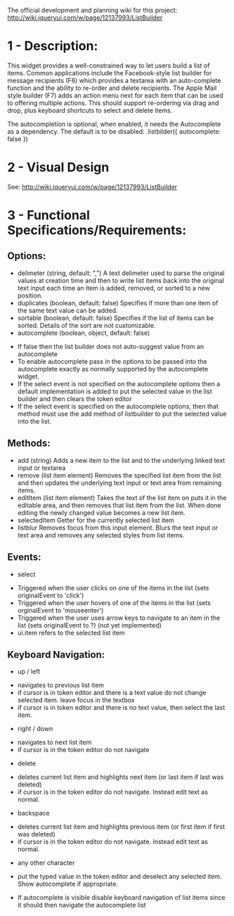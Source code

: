 The official development and planning wiki for this project:
http://wiki.jqueryui.com/w/page/12137993/ListBuilder


1 - Description:
================
 
This widget provides a well-constrained way to let users build a list of items. Common applications include the Facebook-style list builder for message recipients (F6) which provides a textarea with an auto-complete function and the ability to re-order and delete recipients. The Apple Mail style builder (F7) adds an action menu next for each item that can be used to offering multiple actions. This should support re-ordering via drag and drop, plus keyboard shortcuts to select and delete items.
 
The autocompletion is optional, when enabled, it needs the Autocomplete as a dependency.
The default is to be disabled: .listbilder({ autocomplete: false })

2 - Visual Design
=================
See: http://wiki.jqueryui.com/w/page/12137993/ListBuilder

3 - Functional Specifications/Requirements:
===========================================
 
Options:
--------
* delimeter (string, default: ",") 
A text delimeter used to parse the original values at creation time and then to write list items back into the original text input each time an item is added, removed, or sorted to a new position.
* duplicates (boolean, default: false) 
 Specifies if more than one item of the same text value can be added.
* sortable (boolean, default: false)
Specifies if the list of items can be sorted.  Details of the sort are not customizable.
* autocomplete (boolean, object, default: false) 
 - If false then the list builder does not auto-suggest value from an autocomplete
 - To enable autocomplete pass in the options to be passed into the autocomplete exactly as normally supported by the autocomplete widget.
 - If the select event is not specified on the autocomplete options then a default implementation is added to put the selected value in the list builder and then clears the token editor
 - If the select event is specified on the autocomplete options, then that method must use the add method of listbuilder to put the selected value into the list.
 
Methods:
--------
* add (string)
Adds a new item to the list and to the underlying linked text input or textarea
* remove (list item element)
Removes the specified list item from the list and then updates the underlying text input or text area from remaining items.
* editItem (list item element)
Takes the text of the list item on puts it in the editable area, and then removes that list item from the list.  When done editing the newly changed value becomes a new list item.
* selectedItem
Getter for the currently selected list item
* listblur
Removes focus from this input element.  Blurs the text input or text area and removes any selected styles from list items.  
 
Events:
-------
* select
 - Triggered when the user clicks on one of the items in the list (sets originalEvent to 'click')
 - Triggered when the user hovers of one of the items in the list (sets orginalEvent to 'mouseenter')
 - Triggered when the user uses arrow keys to navigate to an item in the list (sets originalEvent to ?) (not yet implemented)
 - ui.item refers to the selected list item
 
Keyboard Navigation:
--------------------
* up / left 
 - navigates to previous list item
 - if cursor is in token editor and there is a text value do not change selected item.  leave focus in the textbox
 - if cursor is in token editor and there is no text value, then select the last item.
* right / down
 - navigates to next list item
 - if cursor is in the token editor do not navigate
* delete
 - deletes current list item and highlights next item (or last item if last was deleted)
 - if cursor is in the token editor do not navigate.  Instead edit text as normal.
* backspace
 - deletes current list item and highlights previous item (or first item if first was deleted)
 - if cursor is in the token editor do not navigate.  Instead edit text as normal.
* any other character
 - put the typed value in the token editor and deselect any selected item.  Show autocomplete if appropriate.
* If autocomplete is visible disable keyboard navigation of list items since it should then navigate the autocomplete list
